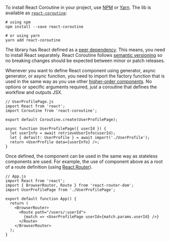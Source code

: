 To install React Coroutine in your project, use [NPM][1] or [Yarn][2]. The lib
is available as [`react-coroutine`][3]:

    # using npm
    npm install --save react-coroutine

    # or using yarn
    yarn add react-coroutine

The library has React defined as a [peer dependency][4]. This means, you need
to install React separately. React Coroutine follows [semantic versioning][5]
so no breaking changes should be expected between minor or patch releases.

Whenever you want to define React component using generator, async generator,
or async function, you need to import the factory function that is used in the
same way as you use other [higher-order components][6]. No options or specific
arguments required, just a coroutine that defines the workflow and outputs JSX.

    // UserProfilePage.js
    import React from 'react';
    import Coroutine from 'react-coroutine';

    export default Coroutine.create(UserProfilePage);

    async function UserProfilePage({ userId }) {
      let userInfo = await retrieveUserInfo(userId);
      let { default: UserProfile } = await import('./UserProfile');
      return <UserProfile data={userInfo} />;
    }

Once defined, the component can be used in the same way as stateless components
are used. For example, the use of component above as a root of a route
definition (using [React Router][7]).

    // App.js
    import React from 'react';
    import { BrowserRouter, Route } from 'react-router-dom';
    import UserProfilePage from './UserProfilePage';

    export default function App() {
      return (
        <BrowserRouter>
          <Route path="/users/:userId">
            {match => <UserProfilePage userId={match.params.userId} />}
          </Route>
        </BrowserRouter>
      );
    }

 [1]: https://www.npmjs.com/
 [2]: https://yarnpkg.com/
 [3]: https://www.npmjs.com/package/react-coroutine
 [4]: https://nodejs.org/en/blog/npm/peer-dependencies/
 [5]: https://semver.org/
 [6]: https://reactjs.org/docs/higher-order-components.html
 [7]: https://reacttraining.com/react-router/
